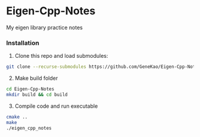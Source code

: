 # Eigen-Cpp-Notes
My eigen library practice notes


### Installation  

1. Clone this repo and load submodules:
```bash
git clone --recurse-submodules https://github.com/GeneKao/Eigen-Cpp-Notes.git
```

2. Make build folder
```bash
cd Eigen-Cpp-Notes
mkdir build && cd build
```

3. Compile code and run executable
```bash
cmake ..
make
./eigen_cpp_notes
```